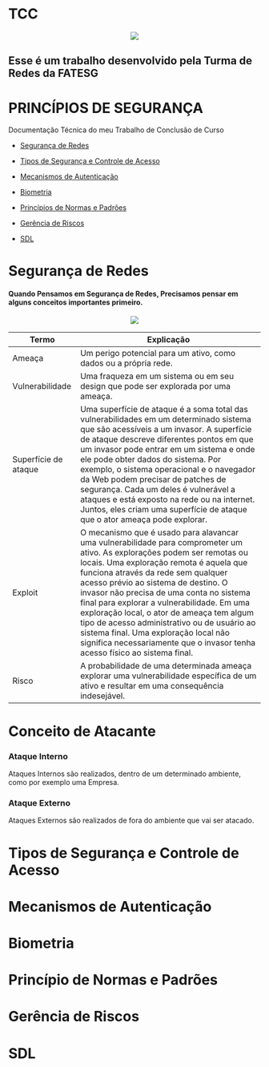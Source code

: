 <h1>TCC</h1>
<p align="center">
<img src="https://ead.fieg.com.br/pluginfile.php/1/theme_moove/logo/1676653367/logoSesiSenai%20%281%29.png">
</p>
<p align="center">
<h2>Esse é um trabalho desenvolvido pela Turma de Redes da FATESG</h2>

# __PRINCÍPIOS DE SEGURANÇA__
Documentação Técnica do meu Trabalho de Conclusão de Curso
- [Segurança de Redes](https://github.com/Patolinoomago/TCC/blob/main#Segurança-de-Redes)

- [Tipos de Segurança e Controle de Acesso](https://github.com/Patolinoomago/TCC/blob/main#Tipos-de-Segurança-e-Controle-de-Acesso)

- [Mecanismos de Autenticação](https://github.com/Patolinoomago/TCC/blob/main#Mecanismos-de-Autenticação)

- [Biometria](https://github.com/Patolinoomago/TCC/blob/main#Biometria)

- [Princípios de Normas e Padrões](https://github.com/Patolinoomago/TCC/blob/main#Princípios-de-Normas-e-Padrões)

- [Gerência de Riscos](https://github.com/Patolinoomago/TCC/blob/main#Gerência-de-Riscos)

- [SDL](https://github.com/Patolinoomago/TCC/blob/main#SDL)

# Segurança de Redes

<h4>Quando Pensamos em Segurança de Redes, Precisamos pensar em alguns conceitos importantes primeiro.</h4>
<p align="center">
<img src="https://itexamanswers.net/wp-content/uploads/2020/11/2020-11-18_220505.jpg">
</p>

| Termo | Explicação |
|------	|------------|
| Ameaça | Um perigo potencial para um ativo, como dados ou a própria rede.|
| Vulnerabilidade | Uma fraqueza em um sistema ou em seu design que pode ser explorada por uma ameaça.|
| Superfície de ataque | Uma superfície de ataque é a soma total das vulnerabilidades em um determinado sistema que são acessíveis a um invasor. A superfície de ataque descreve diferentes pontos em que um invasor pode entrar em um sistema e onde ele pode obter dados do sistema. Por exemplo, o sistema operacional e o navegador da Web podem precisar de patches de segurança. Cada um deles é vulnerável a ataques e está exposto na rede ou na internet. Juntos, eles criam uma superfície de ataque que o ator ameaça pode explorar. |
| Exploit | O mecanismo que é usado para alavancar uma vulnerabilidade para comprometer um ativo. As explorações podem ser remotas ou locais. Uma exploração remota é aquela que funciona através da rede sem qualquer acesso prévio ao sistema de destino. O invasor não precisa de uma conta no sistema final para explorar a vulnerabilidade. Em uma exploração local, o ator de ameaça tem algum tipo de acesso administrativo ou de usuário ao sistema final. Uma exploração local não significa necessariamente que o invasor tenha acesso físico ao sistema final. |
| Risco | A probabilidade de uma determinada ameaça explorar uma vulnerabilidade específica de um ativo e resultar em uma consequência indesejável. | 	

<h1> Conceito de Atacante</h1>

<h3> Ataque Interno </h3>

Ataques Internos são realizados, dentro de um determinado ambiente, como por exemplo uma Empresa. 

<h3> Ataque Externo </h3>

Ataques Externos são realizados de fora do ambiente que vai ser atacado.

# Tipos de Segurança e Controle de Acesso



# Mecanismos de Autenticação

# Biometria

# Princípio de Normas e Padrões

# Gerência de Riscos

# SDL
